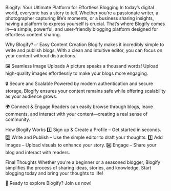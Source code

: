 Blogify: Your Ultimate Platform for Effortless Blogging
In today’s digital world, everyone has a story to tell. Whether you’re a passionate writer, a photographer capturing life’s moments, or a business sharing insights, having a platform to express yourself is crucial. That’s where Blogify comes in—a simple, powerful, and user-friendly blogging platform designed for effortless content sharing.

Why Blogify?
✅ Easy Content Creation
Blogify makes it incredibly simple to write and publish blogs. With a clean and intuitive editor, you can focus on your content without distractions.

🖼️ Seamless Image Uploads
A picture speaks a thousand words! Upload high-quality images effortlessly to make your blogs more engaging.

🔒 Secure and Scalable
Powered by modern authentication and secure storage, Blogify ensures your content remains safe while offering scalability as your audience grows.

🌍 Connect & Engage
Readers can easily browse through blogs, leave comments, and interact with your content—creating a real sense of community.

How Blogify Works
1️⃣ Sign up & Create a Profile – Get started in seconds.
2️⃣ Write and Publish – Use the simple editor to draft your thoughts.
3️⃣ Add Images – Upload visuals to enhance your story.
4️⃣ Engage – Share your blog and interact with readers.

Final Thoughts
Whether you're a beginner or a seasoned blogger, Blogify simplifies the process of sharing ideas, stories, and knowledge. Start blogging today and bring your thoughts to life!

🚀 Ready to explore Blogify? Join us now!
